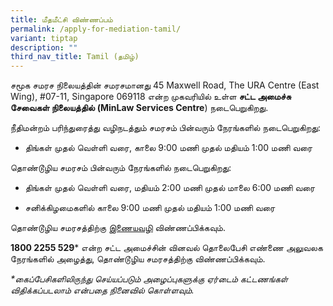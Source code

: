 ```yaml
---
title: மீதமீட்சி விண்ணப்பம்
permalink: /apply-for-mediation-tamil/
variant: tiptap
description: ""
third_nav_title: Tamil (தமிழ்)
---
```

<p>சமூக சமரச நிலையத்தின் சமரசமானது 45 Maxwell Road, The URA Centre (East
Wing), #07-11, Singapore 069118 என்ற முகவரியில் உள்ள&nbsp;<strong>சட்ட அமைச்சு சேவைகள் நிலையத்தில்</strong>&nbsp;<strong>(MinLaw Services Centre</strong>)
நடைபெறுகிறது.</p>
<p>நீதிமன்றம் பரிந்துரைத்து வழிநடத்தும் சமரசம் பின்வரும் நேரங்களில் நடைபெறுகிறது:</p>
<ul data-tight="true" class="tight">
<li>
<p>திங்கள் முதல் வெள்ளி வரை, காலை 9:00 மணி முதல் மதியம் 1:00 மணி வரை</p>
</li>
</ul>
<p>தொண்டூழிய சமரசம் பின்வரும் நேரங்களில் நடைபெறுகிறது:</p>
<ul data-tight="true" class="tight">
<li>
<p>திங்கள் முதல் வெள்ளி வரை, மதியம் 2:00 மணி முதல் மாலை 6:00 மணி வரை</p>
</li>
<li>
<p>சனிக்கிழமைகளில் காலை 9:00 மணி முதல் மதியம் 1:00 மணி வரை</p>
</li>
</ul>
<p>தொண்டூழிய சமரசத்திற்கு&nbsp;<a href="https://eservices.mlaw.gov.sg/cmc/mediatorsportal/direct-intake/" rel="noopener noreferrer nofollow" target="_blank"><u>இணையவழி</u></a>&nbsp;விண்ணப்பிக்கவும்.</p>
<p><strong>1800 2255 529</strong>* என்ற சட்ட அமைச்சின் வினவல் தொலைபேசி எண்ணை
அலுவலக நேரங்களில் அழைத்து, தொண்டூழிய சமரசத்திற்கு விண்ணப்பிக்கவும்.</p>
<p><em>*கைப்பேசிகளிலிருந்து செய்யப்படும் அழைப்புகளுக்கு ஏர்டைம் கட்டணங்கள் விதிக்கப்படலாம் என்பதை நினைவில் கொள்ளவும்.</em>
</p>